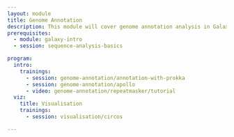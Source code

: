 ```yaml
---
layout: module
title: Genome Annotation
description: This module will cover genome annotation analysis in Galaxy
prerequisites:
  - module: galaxy-intro
  - session: sequence-analysis-basics

program:
  intro:
    trainings:
      - session: genome-annotation/annotation-with-prokka
      - session: genome-annotation/apollo
      - video: genome-annotation/repeatmasker/tutorial
  viz:
    title: Visualisation
    trainings:
      - session: visualisation/circos

---
```

